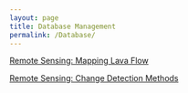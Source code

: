 ```yaml
---
layout: page
title: Database Management
permalink: /Database/
---
```


[Remote Sensing: Mapping Lava Flow](https://robertkozub.github.io/MappingLavaFlow.html)

[Remote Sensing: Change Detection Methods](https://robertkozub.github.io/ChangeDetectionforLavaFlow_Report_Kozub.html)
